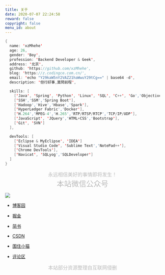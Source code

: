 ```yaml
---
title: 关于
date: 2020-07-07 22:24:58
reward: false
copyright: false
menu_id: about
---
```


```java
{
  name: 'xzMhehe'
  age: 26,
  gender: 'Boy',
  profession: 'Backend Developer & Geek',
  address: '北京',
  github: 'https://github.com/xzMhehe',
  blog: 'https://z.codingce.com.cn/',
  email: 'echo "Y29kaW5nY2VAZ21haWwuY29tCg==" | base64 -d',
  description: '但行好事,莫問前程',

  skills: [
    ['Java', 'Spring', 'Python', 'Linux', 'SQL', 'C++', 'Go','Objective-C'],
    ['SSH','SSM','Spring Boot'],
    ['Hadoop','Hive','Hbase','Spark'],
    ['HyperLedger Fabric','Docker'],
    ['H.264','MPEG-4','H.265','RTP/RTSP/RTCP','TCP/IP/UDP'],
    ['JavaScript', 'JQuery','HTML+CSS','Bootstrap'],
    ['Git', 'SVN']
  ],

  devTools: [
    ['Eclipse & MyEclipse', 'IDEA']
    ['Visual Studio Code', 'Sublime Text','NotePad++'],
    ['Chrome DevTools'],
    ['Navicat', 'SQLyog','SQLDeveloper']
  ]  
}
```

<center><font color=BBBBBB size=3>永远相信美好的事情即将发生！</font></center>

<center><font color=BBBBBB size=5>本站微信公众号</font></center>

![](https://cdn.jsdelivr.net/gh/xzMhehe/StaticFile_CDN/static/img/202108311552149.png)

- [博客园](https://www.cnblogs.com/mzdljgz/)

- [掘金](https://juejin.cn/user/131597127652312)

- [简书](https://www.jianshu.com/u/a22e10515f17)

- [CSDN](https://codingce.blog.csdn.net/)

- [围住小猫](https://i.codingce.com.cn/catchTheCat)

- [评论区](https://i.codingce.com.cn/comments)

<!-- 证书 -->
<!-- ![mark](https://s1.ax1x.com/2020/07/23/UL25p4.jpg) -->

<center><font color=BBBBBB size=3>本站部分资源整理自互联网侵删</font></center>